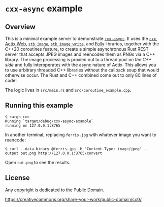 # `cxx-async` example

## Overview

This is a minimal example server to demonstrate [`cxx-async`](https://github.com/pcwalton/cxx-async). It uses the [`cxx`](https://cxx.rs/), [Actix Web](https://actix.rs/), [`stb_image`](https://github.com/nothings/stb), [`stb_image_write`](https://github.com/nothings/stb), and [Folly](https://github.com/facebook/folly) libraries, together with the C++20 coroutines feature, to create a simple asynchronous Rust REST server that accepts JPEG images and reencodes them as PNGs via a C++ library. The image processing is proxied out to a thread pool *on the C++ side* and fully interoperates with the async nature of Actix. This allows you to use arbitrary threaded C++ libraries without the callback soup that would otherwise occur. The Rust and C++ combined come out to only 80 lines of code!

The logic lives in `src/main.rs` and `src/coroutine_example.cpp`.

## Running this example

    $ cargo run
    Running `target/debug/cxx-async-example`
    running on 127.0.0.1:8765

In another terminal, replacing `ferris.jpg` with whatever image you want to reencode:

    $ curl --data-binary @ferris.jpg -H "Content-Type: image/jpeg" --output out.png http://127.0.0.1:8765/convert

Open `out.png` to see the results.

## License

Any copyright is dedicated to the Public Domain.

https://creativecommons.org/share-your-work/public-domain/cc0/
